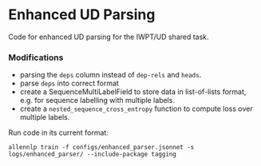 # Enhanced UD Parsing

Code for enhanced UD parsing for the IWPT/UD shared task.

### Modifications
- parsing the `deps` column instead of `dep-rels` and `heads`.
- parse `deps` into correct format
- create a SequenceMultiLabelField to store data in list-of-lists format, e.g. for sequence labelling with multiple labels.
- create a `nested_sequence_cross_entropy` function to compute loss over multiple labels.

Run code in its current format:
```
allennlp train -f configs/enhanced_parser.jsonnet -s logs/enhanced_parser/ --include-package tagging
```
